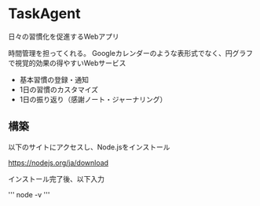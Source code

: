 # TaskAgent
日々の習慣化を促進するWebアプリ

時間管理を担ってくれる。
Googleカレンダーのような表形式でなく、円グラフで視覚的効果の得やすいWebサービス

- 基本習慣の登録・通知
- 1日の習慣のカスタマイズ
- 1日の振り返り（感謝ノート・ジャーナリング）


## 構築

以下のサイトにアクセスし、Node.jsをインストール

https://nodejs.org/ja/download

インストール完了後、以下入力

'''
node -v
'''



